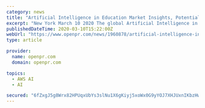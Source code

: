 ```yaml
---
category: news
title: "Artificial Intelligence in Education Market Insights, Potential Business Strategies, Mergers and Acquisitions, Revenue Analysis by 2025"
excerpt: "New York March 10 2020 The global Artificial Intelligence in Education market report scope includes detailed study covering underlying factors influencing the industry trends The global Artificial Intelligence in Education market is expected to exceed more than US 4 Billion"
publishedDateTime: 2020-03-10T15:22:00Z
webUrl: "https://www.openpr.com/news/1960878/artificial-intelligence-in-education-market-insights"
type: article

provider:
  name: openpr.com
  domain: openpr.com

topics:
  - AWS AI
  - AI

secured: "6fZxgJ5g8Wrx82HPUqxUbYs3slNu1X6gKiyj5xoWx0G9yYOJ7XHJUxnIKbzHwdahhyvKomIE8K380SZFRkGOgczeivAkdyRocs0/X91PpFOIecXHN1Sgyb3yhc0HmbQBringaLGJ467B6jrjLFcJjMt3euR/Orbr0NgmJuJf0xgp2wVAIDfStMhGSecrqTlwi+nNu9ejjXI/vKI1qanTdRNQYfgxYaAOnkLxe1hUk4AWeO/c47Kvam2ZO1/cfg6ZJ7Hm6os6EqzbSinaUHSXmbMEzb7AUCVR8TCIATAPJu61pq8p1B9VlvU9PDvyUTPY;ySKNb+hGvlH+D97r8995Jw=="
---
```


